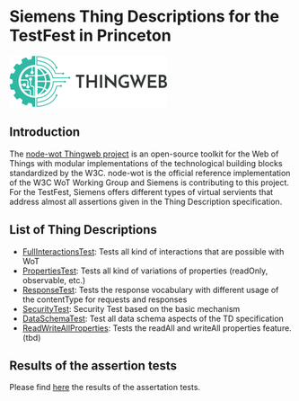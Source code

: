 # Siemens Thing Descriptions for the TestFest in Princeton 


![Thingweb Logo](images/thingweb-logo.png)

## Introduction
The [node-wot Thingweb project](https://github.com/eclipse/thingweb.node-wot/) is an open-source toolkit for the Web of Things with modular implementations of the technological building blocks standardized by the W3C. node-wot is the official reference implementation of the W3C WoT Working Group and Siemens is contributing to this project. For the TestFest, Siemens offers different types of
virtual servients that address almost all assertions given in the Thing Description specification. 

## List of Thing Descriptions
- [FullInteractionsTest](../../TDs/Siemens/fullInteractionsTest-siemens.json): Tests all kind of interactions that are possible with WoT
- [PropertiesTest](../../TDs/Siemens/propertiesTest-siemens.json): Tests all kind of variations of properties (readOnly, observable, etc.) 
- [ResponseTest](../../TDs/Siemens/responseTest-siemens.json): Tests the response vocabulary with different usage of the contentType for requests and responses
- [SecurityTest](../../TDs/Siemens/securityTest-siemens.json): Security Test based on the basic mechanism
- [DataSchemaTest](../../TDs/Siemens/dataSchemaTest-siemens.json): Test all data schema aspects of the TD specification
- [ReadWriteAllProperties](../../TDs/Siemens/readWriteAllProperties.json): Tests the readAll and writeAll properties feature. (tbd)

## Results of the assertion  tests
Please find [here](./siemens-results.csv) the results of the assertation tests.

